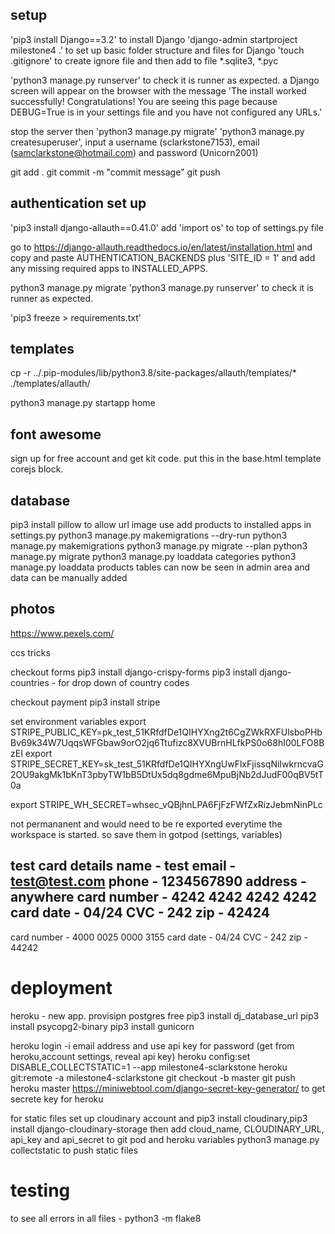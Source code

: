 ## setup
'pip3 install Django==3.2' to install Django
'django-admin startproject milestone4 .' to set up basic folder structure and files for Django
'touch .gitignore' to create ignore file and then add to file *.sqlite3, *.pyc

'python3 manage.py runserver' to check it is runner as expected. a Django screen will appear on the browser with the message 'The install worked successfully! Congratulations!
You are seeing this page because DEBUG=True is in your settings file and you have not configured any URLs.'

stop the server then 'python3 manage.py migrate'
'python3 manage.py createsuperuser', input a username (sclarkstone7153), email (samclarkstone@hotmail.com) and password (Unicorn2001)

git add .
git commit -m "commit message"
git push

## authentication set up

'pip3 install django-allauth==0.41.0'
add 'import os' to top of settings.py file

go to https://django-allauth.readthedocs.io/en/latest/installation.html and copy and paste AUTHENTICATION_BACKENDS plus 'SITE_ID = 1' and add any missing required apps to INSTALLED_APPS.

python3 manage.py migrate
'python3 manage.py runserver' to check it is runner as expected.

'pip3 freeze > requirements.txt'

## templates
cp -r ../.pip-modules/lib/python3.8/site-packages/allauth/templates/* ./templates/allauth/

python3 manage.py startapp home

## font awesome
sign up for free account and get kit code. put this in the base.html template corejs block. 

## database
pip3 install pillow to allow url image use
add products to installed apps in settings.py
python3 manage.py makemigrations --dry-run
python3 manage.py makemigrations
python3 manage.py migrate --plan
python3 manage.py migrate
python3 manage.py loaddata categories
python3 manage.py loaddata products
tables can now be seen in admin area and data can be manually added



## photos
https://www.pexels.com/

ccs tricks

checkout forms
pip3 install django-crispy-forms
pip3 install django-countries - for drop down of country codes

checkout payment
pip3 install stripe

set environment variables
export STRIPE_PUBLIC_KEY=pk_test_51KRfdfDe1QIHYXng2t6CgZWkRXFUlsboPHbBv69k34W7UqqsWFGbaw9orO2jq6Ttufizc8XVUBrnHLfkPS0o68hI00LFO8BzEI
export STRIPE_SECRET_KEY=sk_test_51KRfdfDe1QIHYXngUwFlxFjissqNiIwkrncvaG2OU9akgMk1bKnT3pbyTW1bB5DtUx5dq8gdme6MpuBjNb2dJudF00qBV5tT0a

export STRIPE_WH_SECRET=whsec_vQBjhnLPA6FjFzFWfZxRizJebmNinPLc

not permananent and would need to be re exported everytime the workspace is started. so save them in gotpod (settings, variables)

test card details
name - test
email - test@test.com
phone - 1234567890
address - anywhere
card number - 4242 4242 4242 4242
card date - 04/24
CVC - 242
zip - 42424
---------------
card number - 4000 0025 0000 3155
card date - 04/24
CVC - 242
zip - 44242


# deployment
heroku - new app. provisipn postgres free
pip3 install dj_database_url
pip3 install psycopg2-binary
pip3 install gunicorn

heroku login -i
email address and use api key for password (get from heroku,account settings, reveal api key)
heroku config:set DISABLE_COLLECTSTATIC=1 --app milestone4-sclarkstone
heroku git:remote -a milestone4-sclarkstone
git checkout -b master
git push heroku master
https://miniwebtool.com/django-secret-key-generator/ to get secrete key for heroku

for static files set up cloudinary account and pip3 install cloudinary,pip3 install django-cloudinary-storage
then add cloud_name, CLOUDINARY_URL, api_key and api_secret to git pod and heroku variables
python3 manage.py collectstatic to push static files


# testing
to see all errors in all files - python3 -m flake8
